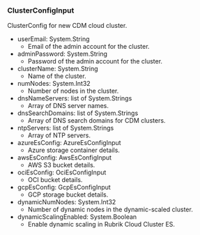 ### ClusterConfigInput
ClusterConfig for new CDM cloud cluster.

- userEmail: System.String
  - Email of the admin account for the cluster.
- adminPassword: System.String
  - Password of the admin account for the cluster.
- clusterName: System.String
  - Name of the cluster.
- numNodes: System.Int32
  - Number of nodes in the cluster.
- dnsNameServers: list of System.Strings
  - Array of DNS server names.
- dnsSearchDomains: list of System.Strings
  - Array of DNS search domains for CDM clusters.
- ntpServers: list of System.Strings
  - Array of NTP servers.
- azureEsConfig: AzureEsConfigInput
  - Azure storage container details.
- awsEsConfig: AwsEsConfigInput
  - AWS S3 bucket details.
- ociEsConfig: OciEsConfigInput
  - OCI bucket details.
- gcpEsConfig: GcpEsConfigInput
  - GCP storage bucket details.
- dynamicNumNodes: System.Int32
  - Number of dynamic nodes in the dynamic-scaled cluster.
- dynamicScalingEnabled: System.Boolean
  - Enable dynamic scaling in Rubrik Cloud Cluster ES.
